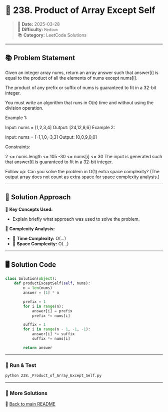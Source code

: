 
# 🌟 238. Product of Array Except Self

> 📏 **Date:** 2025-03-28  
> 🌟 **Difficulty:** `Medium`  
> 📚 **Category:** LeetCode Solutions  

---

## 📚 Problem Statement  
Given an integer array nums, return an array answer such that answer[i] is equal to the product of all the elements of nums except nums[i].

The product of any prefix or suffix of nums is guaranteed to fit in a 32-bit integer.

You must write an algorithm that runs in O(n) time and without using the division operation.

 

Example 1:

Input: nums = [1,2,3,4]
Output: [24,12,8,6]
Example 2:

Input: nums = [-1,1,0,-3,3]
Output: [0,0,9,0,0]
 

Constraints:

2 <= nums.length <= 105
-30 <= nums[i] <= 30
The input is generated such that answer[i] is guaranteed to fit in a 32-bit integer.
 

Follow up: Can you solve the problem in O(1) extra space complexity? (The output array does not count as extra space for space complexity analysis.)

---

## 💪 Solution Approach  
🔹 **Key Concepts Used:**  
- Explain briefly what approach was used to solve the problem.

🔹 **Complexity Analysis:**  
- 🫠 **Time Complexity:** O(...)  
- 📂 **Space Complexity:** O(...)  

---

## 🖥️ Solution Code  
```python
class Solution(object):
    def productExceptSelf(self, nums):
        n = len(nums)
        answer = [1] * n

        prefix = 1
        for i in range(n):
            answer[i] = prefix
            prefix *= nums[i]

        suffix = 1
        for i in range(n - 1, -1, -1):
            answer[i] *= suffix
            suffix *= nums[i]

        return answer
```

---

### 🚀 Run & Test  
```bash
python 238._Product_of_Array_Except_Self.py
```

---

### 🔗 More Solutions  
📌 [Back to main README](../../README.md)
